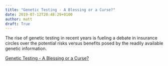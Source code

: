 ```yaml
---
title: "Genetic Testing - A Blessing or a Curse?"
date: 2019-07-12T20:48:29+0100
author: matt
draft: True
---
```

The rise of genetic testing in recent years is fueling a debate in insurance circles over the potential risks versus benefits posed by the readily available genetic information.

[ Genetic Testing - A Blessing or a Curse? ]( http://www.genre.com/knowledge/blog/genetic-testing-a-blessing-or-a-curse-en.html )
